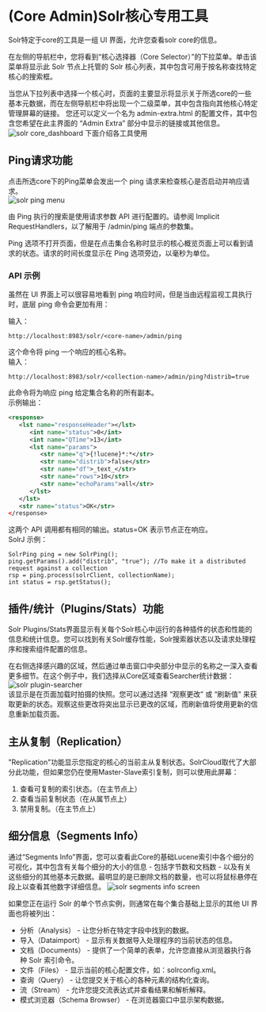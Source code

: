 # (Core Admin)Solr核心专用工具

Solr特定于core的工具是一组 UI 界面，允许您查看solr core的信息。  
  
在左侧的导航栏中，您将看到“核心选择器（Core Selector）”的下拉菜单。单击该菜单将显示此 Solr 节点上托管的 Solr 核心列表，其中包含可用于按名称查找特定核心的搜索框。

当您从下拉列表中选择一个核心时，页面的主要显示将显示关于所选core的一些基本元数据，而在左侧导航栏中将出现一个二级菜单，其中包含指向其他核心特定管理屏幕的链接。
您还可以定义一个名为 admin-extra.html 的配置文件，其中包含您希望在此主界面的 “Admin Extra” 部分中显示的链接或其他信息。  
![solr core_dashboard](http://lucene.apache.org/solr/guide/7_0/images/core-specific-tools/core_dashboard.png)
下面介绍各工具使用

## Ping请求功能

点击所选core下的Ping菜单会发出一个 ping 请求来检查核心是否启动并响应请求。  
![solr ping menu](http://lucene.apache.org/solr/guide/7_0/images/ping/ping.png)
  
由 Ping 执行的搜索是使用请求参数 API 进行配置的。请参阅 Implicit RequestHandlers，以了解用于 /admin/ping 端点的参数集。  

Ping 选项不打开页面，但是在点击集合名称时显示的核心概览页面上可以看到请求的状态。请求的时间长度显示在 Ping 选项旁边，以毫秒为单位。  

### API 示例

虽然在 UI 界面上可以很容易地看到 ping 响应时间，但是当由远程监视工具执行时，底层 ping 命令会更加有用：

输入：

```
http://localhost:8983/solr/<core-name>/admin/ping
```

这个命令将 ping 一个响应的核心名称。  
输入：  

```
http://localhost:8983/solr/<collection-name>/admin/ping?distrib=true
```

此命令将为响应 ping 给定集合名称的所有副本。  
示例输出：

```xml
<response>
   <lst name="responseHeader"></lst>
      <int name="status">0</int>
      <int name="QTime">13</int>
      <lst name="params">
         <str name="q">{!lucene}*:*</str>
         <str name="distrib">false</str>
         <str name="df">_text_</str>
         <str name="rows">10</str>
         <str name="echoParams">all</str>
      </lst>
   </lst>
   <str name="status">OK</str>
</response>
```

这两个 API 调用都有相同的输出。status=OK 表示节点正在响应。  
SolrJ 示例：

```
SolrPing ping = new SolrPing();
ping.getParams().add("distrib", "true"); //To make it a distributed request against a collection
rsp = ping.process(solrClient, collectionName);
int status = rsp.getStatus();
```

## 插件/统计（Plugins/Stats）功能

Solr Plugins/Stats界面显示有关每个Solr核心中运行的各种插件的状态和性能的信息和统计信息。您可以找到有关Solr缓存性能，Solr搜索器状态以及请求处理程序和搜索组件配置的信息。

在右侧选择感兴趣的区域，然后通过单击窗口中央部分中显示的名称之一深入查看更多细节。在这个例子中，我们选择从Core区域查看Searcher统计数据：
![solr plugin-searcher](http://lucene.apache.org/solr/guide/7_0/images/plugins-stats-screen/plugin-searcher.png)  
该显示是在页面加载时拍摄的快照。您可以通过选择 “观察更改” 或 “刷新值” 来获取更新的状态。观察这些更改将突出显示已更改的区域，而刷新值将使用更新的信息重新加载页面。  

## 主从复制（Replication）

"Replication"功能显示您指定的核心的当前主从复制状态。SolrCloud取代了大部分此功能，但如果您仍在使用Master-Slave索引复制，则可以使用此屏幕：

1. 查看可复制的索引状态。（在主节点上）
2. 查看当前复制状态（在从属节点上）
3. 禁用复制。（在主节点上）


## 细分信息（Segments Info）

通过“Segments Info”界面，您可以查看此Core的基础Lucene索引中各个细分的可视化，其中包含有关每个细分的大小的信息 - 包括字节数和文档数 - 以及有关这些细分的其他基本元数据。最明显的是已删除文档的数量，也可以将鼠标悬停在段上以查看其他数字详细信息。
![solr segments info screen](http://lucene.apache.org/solr/guide/7_0/images/segments-info/segments_info.png)


如果您正在运行 Solr 的单个节点实例，则通常在每个集合基础上显示的其他 UI 界面也将被列出：

- 分析（Analysis） - 让您分析在特定字段中找到的数据。
- 导入（Dataimport） - 显示有关数据导入处理程序的当前状态的信息。
- 文档（Documents） - 提供了一个简单的表单，允许您直接从浏览器执行各种 Solr 索引命令。
- 文件（Files） - 显示当前的核心配置文件，如：solrconfig.xml。
- 查询（Query） - 让您提交关于核心的各种元素的结构化查询。
- 流（Stream） - 允许您提交流表达式并查看结果和解析解释。
- 模式浏览器（Schema Browser） - 在浏览器窗口中显示架构数据。
